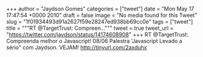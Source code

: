 
+++
author = "Jaydson Gomes"
categories = ["tweet"]
date = "Mon May 17 17:47:54 +0000 2010"
draft = false
image = "No media found for this Tweet"
slug = "1f01934493d91a2627f59e28247ed938bb69cc0e"
tags = ["tweet"]
title = """RT @TargetTrust: Compreen..."""
tweet = true
tweet_url = "https://twitter.com/jaydson/status/14174608908"
+++
RT @TargetTrust: Compreenda melhor o Javascript! 08/06  Palestra  'Javascript Levado a sério" com Jaydson. VEJAM! http://tinyurl.com/2axduhx
